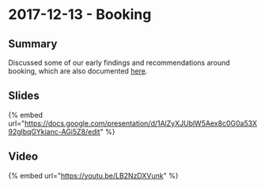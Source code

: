 # 2017-12-13 - Booking

## Summary

Discussed some of our early findings and recommendations around booking, which are also documented [here](https://docs.google.com/document/d/1dUKVTjBHhvptMWPWkdIZeMUTuii8SgX7TnPbAIbgD3M/edit?usp=sharing).

## Slides

{% embed url="https://docs.google.com/presentation/d/1AlZyXJUblW5Aex8c0G0a53X92glbqGYkianc-AGi5Z8/edit" %}

## Video

{% embed url="https://youtu.be/LB2NzDXVunk" %}

